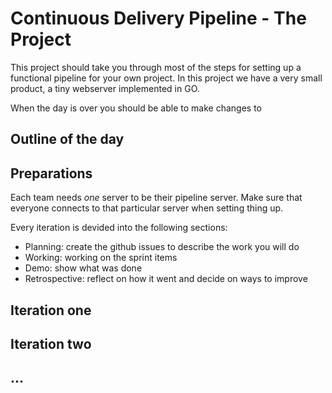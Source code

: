 # Continuous Delivery Pipeline - The Project

This project should take you through most of the steps for setting up a functional pipeline for your own project. In this project we have a very small product, a tiny webserver implemented in GO. 

When the day is over you should be able to make changes to 

## Outline of the day



## Preparations
Each team needs _one_ server to be their pipeline server.
Make sure that everyone connects to that particular server when setting thing up.

Every iteration is devided into the following sections:
   * Planning: create the github issues to describe the work you will do
   * Working: working on the sprint items
   * Demo: show what was done
   * Retrospective: reflect on how it went and decide on ways to improve


## Iteration one

## Iteration two

## ...
